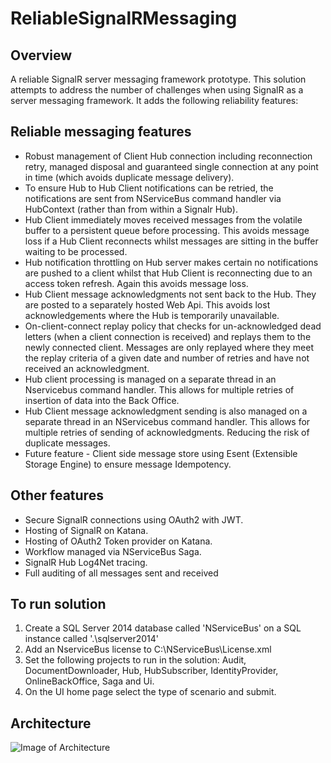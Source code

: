 # ReliableSignalRMessaging

## Overview

A reliable SignalR server messaging framework prototype. This solution attempts to address the number of challenges when using SignalR as a server messaging framework.  It adds the following reliability features:

## Reliable messaging features

 * Robust management of Client Hub connection including reconnection retry, managed disposal and guaranteed single connection at any point in time (which avoids duplicate message delivery).
 * To ensure Hub to Hub Client notifications can be retried, the notifications are sent from NServiceBus command handler via HubContext (rather than from within a Signalr Hub).
 * Hub Client immediately moves received messages from the volatile buffer to a persistent queue before processing. This avoids message loss if a Hub Client reconnects whilst messages are sitting in the buffer waiting to be processed.
 * Hub notification throttling on Hub server makes certain no notifications are pushed to a client whilst that Hub Client is reconnecting due to an access token refresh. Again this avoids message loss.
 * Hub Client message acknowledgments not sent back to the Hub. They are posted to a separately hosted Web Api.  This avoids lost acknowledgements where the Hub is temporarily unavailable.
 * On-client-connect replay policy that checks for un-acknowledged dead letters (when a client connection is received) and replays them to the newly connected client. Messages are only replayed where they meet the replay criteria of a given date and number of retries and have not received an acknowledgment.
 * Hub client processing is managed on a separate thread in an Nservicebus command handler. This allows for multiple retries of insertion of data into the Back Office.
 * Hub Client message acknowledgment sending is also managed on a separate thread in an NServicebus command handler.  This allows for multiple retries of sending of acknowledgments. Reducing the risk of duplicate messages.
 * Future feature - Client side message store using Esent (Extensible Storage Engine) to ensure message Idempotency.

## Other features

* Secure SignalR connections using OAuth2 with JWT.
* Hosting of SignalR on Katana.
* Hosting of OAuth2 Token provider on Katana.
* Workflow managed via NServiceBus Saga.
* SignalR Hub Log4Net tracing.
* Full auditing of all messages sent and received

## To run solution

1. Create a SQL Server 2014 database called 'NServiceBus' on a SQL instance called '.\sqlserver2014'
2. Add an NserviceBus license to C:\NServiceBus\License.xml
3. Set the following projects to run in the solution: Audit, DocumentDownloader, Hub, HubSubscriber, IdentityProvider, OnlineBackOffice, Saga and Ui.
3. On the UI home page select the type of scenario and submit. 


## Architecture

![Image of Architecture](https://raw.githubusercontent.com/seantarogers/ReliableSignalRMessaging/master/ReliableSignalRMessaging.png)

